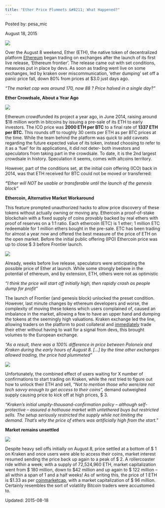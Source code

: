 ```yaml
---
title: "Ether Price Plummets &#8211; What Happened?"
---
```


Posted by: pesa_mic 

<span>August 18, 2015</span>


<img src="https://info-gir.github.io/deepdotweb/imgs/2015/08/11.jpg">

<p>Over the August 8 weekend, Ether (ETH), the native token of decentralized platform <a href="/2014/08/18/ethereum-making-entire-world-trustless/">Ethereum</a> began trading on exchanges after the launch of its first live release, ‘Ethereum frontier’. The release came out with set conditions, measures put in place by devs. As soon as trading went live on some exchanges, led by kraken over miscommunication, ‘ether dumping’ set off a panic price fall, down 80% from prices at $3.0 just days ago.</p>
<p><em>“The market cap was around 170, now 88 ? Price halved in a single day?”</em></p>
<p><strong>Ether Crowdsale, About a Year Ago</strong></p>

<img src="https://info-gir.github.io/deepdotweb/imgs/2015/08/22.jpg">

<p>Ethereum crowdfunded its project a year ago, in June 2014, raising around $18 million worth in bitcoins by issuing a pre-sale of its ETH to early investors. The ICO price was <strong>2000 ETH per BTC</strong> to a final rate of <strong>1337 ETH per BTC.</strong> This rounds off to roughly 30 cents per ETH as per BTC prices at the time. While the team behind the platform was quick to add caveats regarding the future expected value of its token, instead choosing to refer to it as a ‘fuel’ for its applications, it did not deter- both investors and speculators from taking part in the crowdsale. To date, it is the 2nd largest crowdsale in history. Speculation it seems, comes with altcoins territory.</p>
<p>However, part of the conditions set, at the initial coin offering (ICO) back in 2014, was that ETH received for BTC could not be moved or transferred:</p>
<p><strong><em>“</em></strong><em>Ether will NOT be usable or transferable until the launch of the genesis block”</em></p>
<p><strong>Ethercoin, Alternative Market Workaround</strong></p>
<p>This feature prompted unauthorized hacks to allow price discovery of these tokens without actually owning or moving any. Ethercoin a proof-of-stake blockchain with a fixed supply of coins provably backed by real ethers with proof of reserves on a 1:1 ratio. Each ethercoin (ETC) is 1 ether; 1 million ETC redeemable for 1 million ethers bought in the pre-sale. ETC has been trading for almost a year now and offered the best measure of the price of ETH on the open market. Before the initial public offering (IPO) Ethercoin price was up to close $ 3 before Frontier launch.</p>

<img src="https://info-gir.github.io/deepdotweb/imgs/2015/08/32.jpg">

<p>Already, weeks before live release, speculators were anticipating the possible price of Ether at launch. While some strongly believe in the potential of ethereum, and by extension, ETH, others were not as optimistic</p>
<p><em>“I think the price will start off initially high, then rapidly crash as people dump for profit”</em></p>
<p>The launch of Frontier (and genesis block) unlocked the preset condition. However, last minute changes by ethereum developers and worse, the complexity of moving these tokens which users complained of, caused an imbalance in the market, allowing a few to have an upper hand and dumping the tokens at the seemingly high valuations. Kraken exchange led the line, allowing traders on the platform to post collateral and <u>immediately</u> trade their ether without having to wait for a signal from devs, this brought volumes to the European exchange.</p>
<p><em>“As a result, there was a 100% difference in price between Poloneix and Kraken during the early hours of August 8. [&#8230;] by the time other exchanges allowed trading, the price had plummeted”</em></p>

<img src="https://info-gir.github.io/deepdotweb/imgs/2015/08/42.jpg">

<p>Unfortunately, the combined effect of users waiting for X number of confirmations to start trading on Kraken, while the rest tried to figure out how to unlock their ETH and sell, “<em>Not to mention those who were/are not tech savvy enough to get access to their coins”, </em>demand outweighed supply causing price to kick off at high prices, $ 3.</p>
<p><em>“Kraken&#8217;s initial umpity-thousand-confirmation policy &#8211; although self-protective &#8211; assured a hothouse market with untethered buys but restricted sells. The setup seriously restricted the supply while not limiting the demand. That&#8217;s why the price of ethers was artificially high from the start.”</em></p>
<p><strong>Market remains unsettled</strong></p>

<img src="https://info-gir.github.io/deepdotweb/imgs/2015/08/52.jpg">

<p>Despite heavy sell offs initially on August 8, price settled at a bottom of $ 1 on Kraken and once users were able to access their coins, market interest resumed sending the price back up again to a peak of $ 2. A rollercoaster ride within a week; with a supply of 72,524,960 ETH, market capitalization went from $ 180 million, down to $42 million and up again to $ 122 million &#8211; all within a span of 1 and a half weeks! As of writing this, the price of 1 ETH is $1.33 as per <a href="http://coinmarketcap.com/currencies/ethereum/#charts">coinmarketcap</a>, with a market capitalization of $ 96 million. Certainly resembles the sort of volatility Bitcoin traders were accustomed to.</p>

Updated: 2015-08-18

